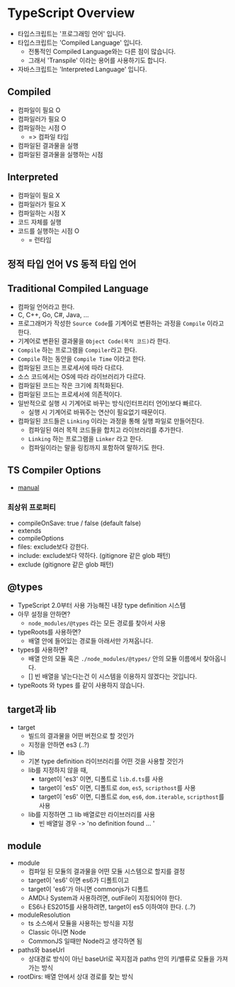 # TypeScript Overview

- 타입스크립트는 '프로그래밍 언어' 입니다.
- 타입스크립트는 'Compiled Language' 입니다.
  - 전통적인 Compiled Language와는 다른 점이 많습니다.
  - 그래서 'Transpile' 이라는 용어를 사용하기도 합니다.
- 자바스크립트는 'Interpreted Language' 입니다.

## Compiled

- 컴파일이 필요 O
- 컴파일러가 필요 O
- 컴파일하는 시점 O
  - => 컴파일 타임
- 컴파일된 결과물을 실행
- 컴파일된 결과물을 실행하는 시점

## Interpreted

- 컴파일이 필요 X
- 컴파일러가 필요 X
- 컴파일하는 시점 X
- 코드 자체를 실행
- 코드를 실행하는 시점 O
  - = 런타임

## 정적 타입 언어 VS 동적 타입 언어

## Traditional Compiled Language

- 컴파일 언어라고 한다.
- C, C++, Go, C#, Java, ...
- 프로그래머가 작성한 `Source Code`를 기계어로 변환하는 과정을 `Compile` 이라고 한다.
- 기계어로 변환된 결과물을 `Object Code(목적 코드)`라 한다.
- `Compile` 하는 프로그램을 `Compiler`라고 한다.
- `Compile` 하는 동안을 `Compile Time` 이라고 한다.
- 컴파일된 코드는 프로세서에 따라 다르다.
- 소스 코드에서는 OS에 따라 라이브러리가 다르다.
- 컴파일된 코드는 작은 크기에 최적화된다.
- 컴파일된 코드는 프로세서에 의존적이다.
- 일반적으로 실행 시 기계어로 바꾸는 방식(인터프리터 언어)보다 빠르다.
  - 실행 시 기계어로 바꿔주는 연산이 필요없기 때문이다.
- 컴파일된 코드들은 `Linking` 이라는 과정을 통해 실행 파일로 만들어진다.
  - 컴파일된 여러 목적 코드들을 합치고 라이브러리를 추가한다.
  - `Linking` 하는 프로그램을 `Linker` 라고 한다.
  - 컴파일이라는 말을 링킹까지 포함하여 말하기도 한다.

## TS Compiler Options

- [manual](http://json.schemastore.org/tsconfig)

### 최상위 프로퍼티

- compileOnSave: true / false (default false)
- extends
- compileOptions
- files: exclude보다 강한다.
- include: exclude보다 약하다. (gitignore 같은 glob 패턴)
- exclude (gitignore 같은 glob 패턴)

## @types

- TypeScript 2.0부터 사용 가능해진 내장 type definition 시스템
- 아무 설정을 안하면?
  - `node_modules/@types` 라는 모든 경로를 찾아서 사용
- typeRoots를 사용하면?
  - 배열 안에 들어있는 경로들 아래서만 가져옵니다.
- types를 사용하면?
  - 배열 안의 모듈 혹은 `./node_modules/@types/` 안의 모듈 이름에서 찾아옵니다.
  - [] 빈 배열을 넣는다는건 이 시스템을 이용하지 않겠다는 것입니다.
- typeRoots 와 types 를 같이 사용하지 않습니다.

## target과 lib

- target
  - 빌드의 결과물을 어떤 버전으로 할 것인가
  - 지정을 안하면 es3 (..?)
- lib
  - 기본 type definition 라이브러리를 어떤 것을 사용할 것인가
  - lib를 지정하지 않을 때,
    - target이 'es3' 이면, 디폴트로 `lib.d.ts`를 사용
    - target이 'es5' 이면, 디폴트로 `dom`, `es5`, `scripthost`를 사용
    - target이 'es6' 이면, 디폴트로 `dom`, `es6`, `dom.iterable`, `scripthost`를 사용
  - lib를 지정하면 그 lib 배열로만 라이브러리를 사용
    - 빈 배열일 경우 -> 'no definition found ... '

## module

- module
  - 컴파일 된 모듈의 결과물을 어떤 모듈 시스템으로 할지를 결정
  - target이 'es6' 이면 es6가 디폴트이고
  - target이 'es6'가 아니면 commonjs가 디폴트
  - AMD나 System과 사용하려면, outFile이 지정되어야 한다.
  - ES6나 ES2015를 사용하려면, target이 es5 이하여야 한다. (..?)
- moduleResolution
  - ts 소스에서 모듈을 사용하는 방식을 지정
  - Classic 아니면 Node
  - CommonJS 일때만 Node라고 생각하면 됨
- paths와 baseUrl
  - 상대경로 방식이 아닌 baseUrl로 꼭지점과 paths 안의 키/밸류로 모듈을 가져가는 방식
- rootDirs: 배열 안에서 상대 경로를 찾는 방식
